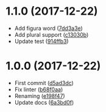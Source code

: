 <a name="1.1.0"></a>
# 1.1.0 (2017-12-22)

* Add figura word ([7dd3a3e](https://github.com/Kikobeats/superb-es/commit/7dd3a3e))
* Add plural support ([c13030b](https://github.com/Kikobeats/superb-es/commit/c13030b))
* Update test ([914ffb3](https://github.com/Kikobeats/superb-es/commit/914ffb3))



<a name="1.0.0"></a>
# 1.0.0 (2017-12-22)

* First commit ([d5ad3dc](https://github.com/Kikobeats/superb-es/commit/d5ad3dc))
* Fix linter ([b68f0aa](https://github.com/Kikobeats/superb-es/commit/b68f0aa))
* Renaming ([e198f47](https://github.com/Kikobeats/superb-es/commit/e198f47))
* Update docs ([6a3bd0f](https://github.com/Kikobeats/superb-es/commit/6a3bd0f))



